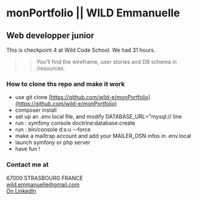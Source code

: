 # monPortfolio || WILD Emmanuelle
## Web developper junior
This is checkpoint 4 at Wild Code School. We had 31 hours.

>> You'll find the wireframe, user stories and DB schema in /resources.

### How to clone ths repo and make it work
* use git clone [https://github.com/wild-e/monPortfolio](https://github.com/wild-e/monPortfolio)
* composer install
* set up an .env.local file, and modify DATABASE_URL="mysql:// line
* run : symfony console doctrine:database:create
* run : bin/console d:s:u --force
* make a mailtrap account and add your MAILER_DSN infos in .env.local
* launch symfony or php server
* have fun !


### Contact me at
67000 STRASBOURG FRANCE  
wild.emmanuelle@gmail.com  
[On LinkedIn](https://www.linkedin.com/in/wild-emmanuelle-webdev "linkedin profile")  
